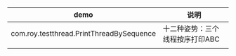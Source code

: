 |  demo | 说明  |
|  ----  | ----  |
| com.roy.testthread.PrintThreadBySequence  | 十二种姿势：三个线程按序打印ABC |
|   |  |